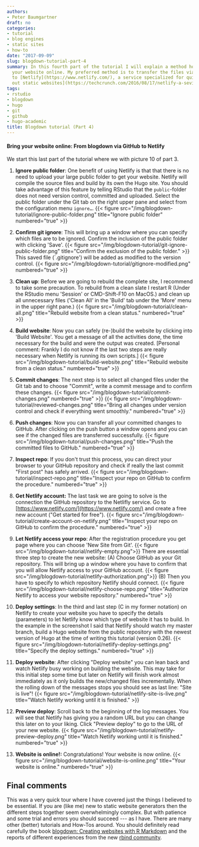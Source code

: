 ```yaml
---
authors: 
- Peter Baumgartner
draft: no
categories:
- tutorial
- blog engines
- static sites
- how-to
date: "2017-09-09"
slug: blogdown-tutorial-part-4
summary: In this fourth part of the tutorial I will explain a method how to bring
  your website online. My preferred method is to transfer the files via [GitHub](https://github.com/)
  to [Netlify](https://www.netlify.com/), a service specialized for quickly [rolling
  out static websites](https://techcrunch.com/2016/08/17/netlify-a-sevice-for-quickly-rolling-out-static-websites-raises-2-1m/).
tags:
- rstudio
- blogdown
- hugo
- git
- github
- hugo-academic
title: Blogdown tutorial (Part 4)
---
```


#### Bring your website online: From blogdown via GitHub to Netlify

We start this last part of the tutorial where we with picture 10 of part 3.

1. **Ignore public folder**: One benefit of using Netlify is that that there is no need to upload your large public folder to get your website. Netlify will compile the source files and build by its own the Hugo site. You should take advantage of this feature by telling RStudio that the `public`-folder does not need version control, committed and uploaded. Select the public folder under the Git tab on the right upper pane and select from the configuration menu `ignore…`. {{< figure src="/img/blogdown-tutorial/ignore-public-folder.png" title="Ignore public folder" numbered="true" >}}

2. **Confirm git ignore**: This will bring up a window where you can specify which files are to be ignored. Confirm the inclusion of the public folder with clicking 'Save'. {{< figure src="/img/blogdown-tutorial/git-ignore-public-folder.png" title="Confirm the exclusion of the public folder." >}} This saved file (`.gitignore') will be added as modified to the version control. {{< figure src="/img/blogdown-tutorial/gitignore-modified.png" numbered="true" >}} 

3. **Clean up**: Before we are going to rebuild the complete site, I recommend to take some precaution. To rebuild from a clean slate I restart R (Under the RStudio menu 'Session' or CMD-Shift-F10 on MacOS.) and clean up all unnecessary files ('Clean All’ in the 'Build' tab under the 'More' menu in the upper right pane.) {{< figure src="/img/blogdown-tutorial/clean-all.png" title="Rebuild website from a clean status." numbered="true" >}}

4. **Build website**: Now you can safely (re-)build the website by clicking into 'Build Website'. You get a message of all the activities done, the time necessary for the build and were the output was created. [Personal comment: Frankly I do not know if the last two steps are really necessary when Netlify is running its own scripts.] {{< figure src="/img/blogdown-tutorial/build-website.png" title="Rebuild website from a clean status." numbered="true" >}}

5. **Commit changes**: The next step is to select all changed files under the Git tab and to choose "Commit", write a commit message and to confirm these changes. {{< figure src="/img/blogdown-tutorial/commit-changes.png" numbered="true" >}} {{< figure src="/img/blogdown-tutorial/reviewed-changes.png" title="Bring all changes under version control and check if everything went smoothly." numbered="true" >}}

6. **Push changes**: Now you can transfer all your committed changes to GitHub. After clicking on the push button a window opens and you can see if the changed files are transferred successfully. {{< figure src="/img/blogdown-tutorial/push-changes.png" title="Push the committed files to GitHub." numbered="true" >}}

7. **Inspect repo**: If you don't trust this process, you can direct your browser to your GitHub repository and check if really the last commit "First post" has safely arrived. {{< figure src="/img/blogdown-tutorial/inspect-repo.png" title="Inspect your repo on GitHub to confirm the procedure." numbered="true" >}}

8. **Get Netlify account:** The last task we are going to solve is the connection the GitHub repository to the Netlifly service. Go to [https://www.netlify.com/](https://www.netlify.com/) and create a free new account ("Get started for free"). {{< figure src="/img/blogdown-tutorial/create-account-on-netlify.png" title="Inspect your repo on GitHub to confirm the procedure." numbered="true" >}}

9. **Let Netlify access your repo**: After the registration procedure you get page where you can choose 'New Site from Git'.  {{< figure src="/img/blogdown-tutorial/netlify-empty.png">}} There are essential three step to create the new website: (A) Choose GitHub as your Git repository. This will bring up a window where you have to confirm that you will allow Netlify access to your GitHub account.  {{< figure src="/img/blogdown-tutorial/netlify-authorization.png">}} (B) Then you have to specify to which repository Netlify should connect. {{< figure src="/img/blogdown-tutorial/netlify-choose-repo.png" title="Authorize Netlify to access your website repository." numbered="true" >}} 

10. **Deploy settings**: In the third and last step (C in my former notation) on Netlify to create your website you have to specify the details (parameters) to let Netlify know which type of website it has to build. In the example in the screenshot I said that Netlify should watch my master branch, build a Hugo website from the public repository with the newest version of Hugo at the time of writing this tutorial (version 0.26). {{< figure src="/img/blogdown-tutorial/netlify-deploy-settings.png" title="Specify the deploy settings."  numbered="true" >}}

11. **Deploy website**: After clicking "Deploy website" you can lean back and watch Netlify busy working on building the website. This may take for this initial step some time but later on Netlify will finish work almost immediately as it only builds the new/changed files incrementally. When the rolling down of the messages stops you should see as last line: "Site is live"! {{< figure src="/img/blogdown-tutorial/netlify-site-is-live.png" title="Watch Netlify working until it is finished." >}}

12. **Preview deploy**: Scroll back to the beginning of the log messages. You will see that Netlify has giving you a random URL but you can change this later on to your liking. Click "Preview deploy" to go to the URL of your new website. {{< figure src="/img/blogdown-tutorial/netlify-preview-deploy.png" title="Watch Netlify working until it is finished." numbered="true" >}}

13. **Website is online!:** Congratulations! Your website is now online. {{< figure src="/img/blogdown-tutorial/website-is-online.png" title="Your website is online." numbered="true" >}}


## Final comments

This was a very quick tour where I have covered just the things I believed to be essential. If you are (like me) new to static website generators then the different steps together seem overwhelmingly complex. But with patience and some trial and errors you should succeed --- as I have. There are many other (better) tutorials and How-Tos around. You should definitely read carefully the book [blogdown: Creating websites with R Markdown](https://bookdown.org/yihui/blogdown/) and the reports of different experiences from the new [rbind community](https://support.rbind.io/). 




